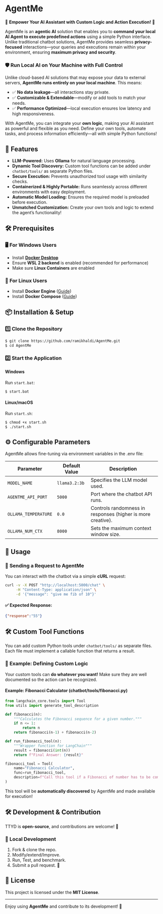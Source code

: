 # AgentMe

🚀 **Empower Your AI Assistant with Custom Logic and Action Execution!** 🚀

AgentMe is an **agentic AI** solution that enables you to **command your local AI Agent to execute predefined actions** using a simple Python interface. Unlike traditional chatbot solutions, AgentMe provides seamless **privacy-focused** interactions—your queries and executions remain within your environment, ensuring **maximum privacy and security**.

### 🛡️ **Run Local AI on Your Machine with Full Control**

Unlike cloud-based AI solutions that may expose your data to external servers, **AgentMe runs entirely on your local machine**. This means:

- ✅ **No data leakage**—all interactions stay private.
- ✅ **Customizable & Extendable**—modify or add tools to match your needs.
- ✅ **Performance Optimized**—local execution ensures low latency and high responsiveness.

With AgentMe, you can integrate your **own logic**, making your AI assistant as powerful and flexible as you need. Define your own tools, automate tasks, and process information efficiently—all with simple Python functions!

## 🚀 Features

- **LLM-Powered:** Uses **Ollama** for natural language processing.
- **Dynamic Tool Discovery:** Custom tool functions can be added under `chatbot/tools/` as separate Python files.
- **Secure Execution:** Prevents unauthorized tool usage with similarity checks.
- **Containerized & Highly Portable:** Runs seamlessly across different environments with easy deployment.
- **Automatic Model Loading:** Ensures the required model is preloaded before execution.
- **Unmatched Customization:** Create your own tools and logic to extend the agent’s functionality!

## 🛠️ Prerequisites

### 🖥️ **For Windows Users**

- Install **[Docker Desktop](https://www.docker.com/products/docker-desktop/)**
- Ensure **WSL 2 backend** is enabled (recommended for performance)
- Make sure **Linux Containers** are enabled

### 🐧 **For Linux Users**

- Install **Docker Engine** ([Guide](https://docs.docker.com/engine/install/))
- Install **Docker Compose** ([Guide](https://docs.docker.com/compose/install/))

## 📦 Installation & Setup

### 1️⃣ Clone the Repository

```sh
$ git clone https://github.com/ramikhaldi/AgentMe.git
$ cd AgentMe
```

### 2️⃣ Start the Application

#### **Windows**

Run `start.bat`:

```sh
$ start.bat
```

#### **Linux/macOS**

Run `start.sh`:

```sh
$ chmod +x start.sh
$ ./start.sh
```

## ⚙️ Configurable Parameters

AgentMe allows fine-tuning via environment variables in the .env file:

| Parameter            | Default Value | Description                                                 |
| -------------------- | ------------- | ----------------------------------------------------------- |
| `MODEL_NAME`         | `llama3.2:3b` | Specifies the LLM model used.                               |
| `AGENTME_API_PORT`   | `5000`        | Port where the chatbot API runs.                            |
| `OLLAMA_TEMPERATURE` | `0.0`         | Controls randomness in responses (higher is more creative). |
| `OLLAMA_NUM_CTX`     | `8000`        | Sets the maximum context window size.                       |

## 📌 Usage

### 🔹 **Sending a Request to AgentMe**

You can interact with the chatbot via a simple **cURL** request:

```sh
curl -v -X POST "http://localhost:5000/chat" \
     -H "Content-Type: application/json" \
     -d '{"message": "give me fib of 10"}'
```

#### ✅ Expected Response:

```json
{"response":"55"}
```

## 🛠️ Custom Tool Functions

You can add custom Python tools under `chatbot/tools/` as separate files. Each file must implement a callable function that returns a result.

### 🧩 **Example: Defining Custom Logic**

Your custom tools can **do whatever you want!** Make sure they are well documented so the action can be recognized.

#### Example: **Fibonacci Calculator (chatbot/tools/fibonacci.py)**

```python
from langchain_core.tools import Tool
from utils import generate_tool_description

def fibonacci(n):
    """Calculates the Fibonacci sequence for a given number."""
    if n <= 1:
        return n
    return fibonacci(n-1) + fibonacci(n-2)

def run_fibonacci_tool(n):
    """Wrapper function for LangChain"""
    result = fibonacci(int(n))
    return f"Final Answer: {result}"

fibonacci_tool = Tool(
    name="Fibonacci Calculator",
    func=run_fibonacci_tool,
    description=f"Call this tool if a Fibonacci of number has to be computed. Use 'Action: Fibonacci Calculator' and pass the input as 'Action Input: <number>'.\n"
)
```

This tool will be **automatically discovered** by AgentMe and made available for execution!

## 🛠️ Development & Contribution

TTYD is **open-source**, and contributions are welcome! 🎉

### 🔨 **Local Development**

1. Fork & clone the repo.
2. Modify/extend/Improve.
3. Run, Test, and benchmark.
4. Submit a pull request. 🚀

## 📜 License

This project is licensed under the **MIT License**.

---

Enjoy using **AgentMe** and contribute to its development! 🎉

